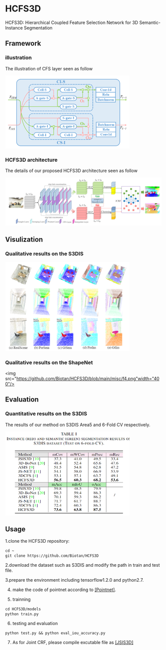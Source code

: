 # HCFS3D
HCFS3D: Hierarchical Coupled Feature Selection Network for 3D Semantic-Instance Segmentation
## Framework
### illustration
The illustration of CFS layer seen as follow

<img src="https://github.com/Biotan/HCFS3D/blob/main/misc/f1.png" width="400"/>

### HCFS3D architecture
The details of our proposed HCFS3D architecture seen as follow

<img src="https://github.com/Biotan/HCFS3D/blob/main/misc/f2.png"/>

## Visulization
### Qualitative results on the S3DIS

<img src="https://github.com/Biotan/HCFS3D/blob/main/misc/f3.png" width="400"/>

### Qualitative results on the ShapeNet

<img src="https://github.com/Biotan/HCFS3D/blob/main/misc/f4.png"width="400"/>

## Evaluation
### Quantitative results on the S3DIS
The results of our method on S3DIS Area5 and 6-Fold CV respectively.

<img src="https://github.com/Biotan/HCFS3D/blob/main/misc/f6.png" width="400"/>

## Usage
1.clone the HCFS3D repository:
```
cd ~
git clone https://github.com/Biotan/HCFS3D
```
2.download the dataset such as S3DIS and modify the path in train and test file.

3.prepare the environment including tensorflow1.2.0 and python2.7.

4. make the code of pointnet according to [[Pointnet]](https://github.com/charlesq34/pointnet).

5. trainning
```
cd HCFS3D/models
python train.py
```

6. testing and evaluation
```
python test.py && python eval_iou_accuracy.py
```
7. As for Joint CRF, please compile excutable file as [[JSIS3D]](https://github.com/pqhieu/jsis3d)
